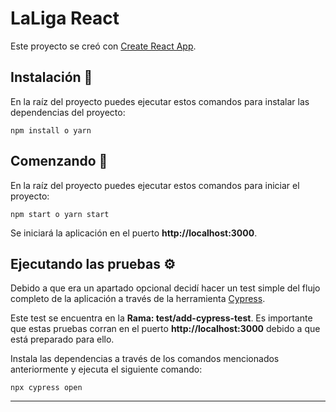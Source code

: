 # LaLiga React

Este proyecto se creó con [Create React App](https://github.com/facebook/create-react-app).

## Instalación 🔧

En la raíz del proyecto puedes ejecutar estos comandos para instalar las dependencias del proyecto:

```
npm install o yarn
```

## Comenzando 🚀

En la raíz del proyecto puedes ejecutar estos comandos para iniciar el proyecto:

```
npm start o yarn start
```

Se iniciará la aplicación en el puerto **http://localhost:3000**.

## Ejecutando las pruebas ⚙️

Debido a que era un apartado opcional decidí hacer un test simple del flujo completo de la aplicación a través de la herramienta [Cypress](https://www.cypress.io/).

Este test se encuentra en la **Rama: test/add-cypress-test**. Es importante que estas pruebas corran en el puerto **http://localhost:3000** debido a que está preparado para ello.

Instala las dependencias a través de los comandos mencionados anteriormente y ejecuta el siguiente comando:

```
npx cypress open
```

---
